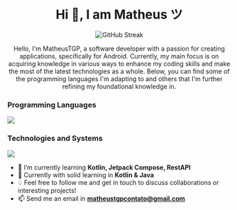 <h1 align="center">Hi 👋, I am Matheus ツ</h1>

<p align="center"><img src="https://streak-stats.demolab.com?user=MatheusTGP&theme=ocean-gradient&hide_border=verdadeiro&border_radius=0&fundo=61EB9C00" alt="GitHub Streak" /></p>

<p align="center">
    Hello, I'm MatheusTGP, a software developer with a passion for creating applications, specifically for Android. Currently, my main focus is on acquiring knowledge in various ways to enhance my coding skills and make the most of the latest technologies as a whole.
    Below, you can find some of the programming languages I'm adapting to and others that I'm further refining my foundational knowledge in.
</p>

<h3>Programming Languages</h3>
<p>
  <a href="https://skillicons.dev">
    <img src="https://skillicons.dev/icons?i=java,python,kotlin,bash,c#" />
  </a>
</p>

<h3>Technologies and Systems</h3>
<p>
  <a href="https://skillicons.dev">
    <img src="https://skillicons.dev/icons?i=linux,ubuntu,windows,androidstudio,figma" />
  </a>
</p>

- 🌱 I’m currently learning **Kotlin, Jetpack Compose, RestAPI**
- 📒 Currently with solid learning in **Kotlin & Java**
- 💡 Feel free to follow me and get in touch to discuss collaborations or interesting projects!
- 📫 Send me an email in **matheustgpcontato@gmail.com**

